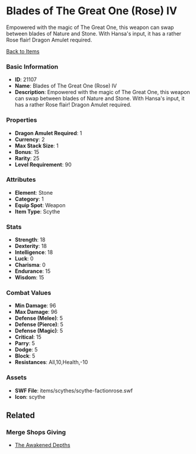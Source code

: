 # Blades of The Great One (Rose) IV

Empowered with the magic of The Great One, this weapon can swap between blades of Nature and Stone. With Hansa's input, it has a rather Rose flair! Dragon Amulet required.

[Back to Items](../items.md)

### Basic Information

- **ID**: 21107
- **Name**: Blades of The Great One (Rose) IV
- **Description**: Empowered with the magic of The Great One, this weapon can swap between blades of Nature and Stone. With Hansa&#039;s input, it has a rather Rose flair! Dragon Amulet required.

### Properties

- **Dragon Amulet Required**: 1
- **Currency**: 2
- **Max Stack Size**: 1
- **Bonus**: 15
- **Rarity**: 25
- **Level Requirement**: 90

### Attributes

- **Element**: Stone
- **Category**: 1
- **Equip Spot**: Weapon
- **Item Type**: Scythe

### Stats

- **Strength**: 18
- **Dexterity**: 18
- **Intelligence**: 18
- **Luck**: 0
- **Charisma**: 0
- **Endurance**: 15
- **Wisdom**: 15

### Combat Values

- **Min Damage**: 96
- **Max Damage**: 96
- **Defense (Melee)**: 5
- **Defense (Pierce)**: 5
- **Defense (Magic)**: 5
- **Critical**: 15
- **Parry**: 5
- **Dodge**: 5
- **Block**: 5
- **Resistances**: All,10,Health,-10

### Assets

- **SWF File**: items/scythes/scythe-factionrose.swf
- **Icon**: scythe

## Related

### Merge Shops Giving

- [The Awakened Depths](../merge-shops/374-the-awakened-depths.md)

